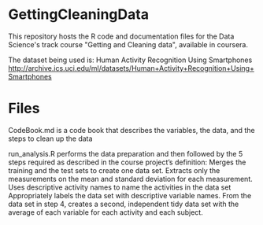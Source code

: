 # GettingCleaningData
This repository hosts the R code and documentation files for the Data Science's track course "Getting and Cleaning data", available in coursera.

The dataset being used is: Human Activity Recognition Using Smartphones
http://archive.ics.uci.edu/ml/datasets/Human+Activity+Recognition+Using+Smartphones

# Files
CodeBook.md is a code book that describes the variables, the data, and the steps to clean up the data

run_analysis.R performs the data preparation and then followed by the 5 steps required as described in the course project’s definition:
Merges the training and the test sets to create one data set.
Extracts only the measurements on the mean and standard deviation for each measurement.
Uses descriptive activity names to name the activities in the data set
Appropriately labels the data set with descriptive variable names.
From the data set in step 4, creates a second, independent tidy data set with the average of each variable for each activity and each subject.
